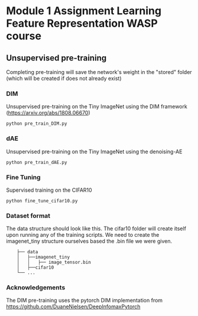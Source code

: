 # Module 1 Assignment Learning Feature Representation WASP course 

## Unsupervised pre-training
Completing pre-training will save the network's weight in the "stored" folder (which will be created if does not already exist)

### DIM
Unsupervised pre-training on the Tiny ImageNet using the DIM framework (https://arxiv.org/abs/1808.06670)

```python pre_train_DIM.py```

### dAE
Unsupervised pre-training on the Tiny ImageNet using the denoising-AE

```python pre_train_dAE.py```



### Fine Tuning
Supervised training on the CIFAR10 

```python fine_tune_cifar10.py```

### Dataset format

The data structure should look like this. The cifar10 folder will create itself upon running any of the training scripts. We need to create the imagenet_tiny structure ourselves based the .bin file we were given.

        ├── data
        │   ├──imagenet_tiny
        │   │   ├── image_tensor.bin        
        │   ├──cifar10
        └── ...
        
### Acknowledgements
The DIM pre-training uses the pytorch DIM implementation from https://github.com/DuaneNielsen/DeepInfomaxPytorch

